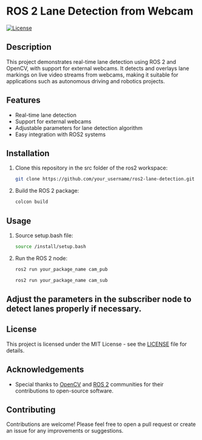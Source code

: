 

# ROS 2 Lane Detection from Webcam

[![License](https://img.shields.io/badge/License-MIT-blue.svg)](LICENSE)

## Description

This project demonstrates real-time lane detection using ROS 2 and OpenCV, with support for external webcams. It detects and overlays lane markings on live video streams from webcams, making it suitable for applications such as autonomous driving and robotics projects.

## Features

- Real-time lane detection
- Support for external webcams
- Adjustable parameters for lane detection algorithm
- Easy integration with ROS2 systems

## Installation

1. Clone this repository in the src folder of the ros2 workspace:

   ```bash
   git clone https://github.com/your_username/ros2-lane-detection.git
   ```


2. Build the ROS 2 package:

   ```bash
   colcon build
   ```

## Usage

1. Source setup.bash file:

   ```bash
   source /install/setup.bash
   ```

2. Run the ROS 2 node:

   ```bash
   ros2 run your_package_name cam_pub
   ```
   ```bash
   ros2 run your_package_name cam_sub
   ```
   

## Adjust the parameters in the subscriber node to detect lanes properly if necessary.

## License

This project is licensed under the MIT License - see the [LICENSE](LICENSE) file for details.

## Acknowledgements

- Special thanks to [OpenCV](https://opencv.org/) and [ROS 2](https://index.ros.org/doc/ros2/) communities for their contributions to open-source software.

## Contributing

Contributions are welcome! Please feel free to open a pull request or create an issue for any improvements or suggestions. 
